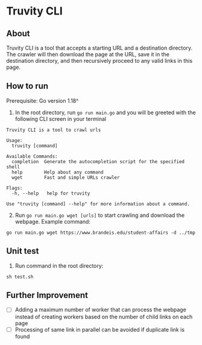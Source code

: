 # Truvity CLI

## About

Truvity CLI is a tool that accepts a starting URL and a
destination directory. The crawler will then download the page at the URL, save it in
the destination directory, and then recursively proceed to any valid links in this page.

## How to run

Prerequisite: Go version 1.18^

1. In the root directory, run `go run main.go` and you will be greeted with the following CLI screen in your terminal

```
Truvity CLI is a tool to crawl urls

Usage:
  truvity [command]

Available Commands:
  completion  Generate the autocompletion script for the specified shell
  help        Help about any command
  wget        Fast and simple URLs crawler

Flags:
  -h, --help   help for truvity

Use "truvity [command] --help" for more information about a command.
```

2. Run `go run main.go wget [urls]` to start crawling and download the webpage. Example command:

```
go run main.go wget https://www.brandeis.edu/student-affairs -d ../tmp
```

## Unit test

1. Run command in the root directory:

```
sh test.sh
```

## Further Improvement

- [ ] Adding a maximum number of worker that can process the webpage instead of creating workers based on the number of child links on each page
- [ ] Processing of same link in parallel can be avoided if duplicate link is found
